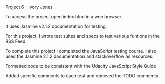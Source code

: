 Project 6 - Ivory Jones

To access the project open index.html in a web browser. 

It uses Jasmine v2.1.2 documentation for testing.

For this project, I wrote test suites and specs to test various funtions in the RSS Feed. 

To complete this project I completed the JavaScript testing course. I also used the Jasmine 2.1.2 documentation and stackoverflow as resources. 

Formatted code to be consistent with the Udacity JavaScript Style Guide

Added specific comments to each test and removed the TODO comments.